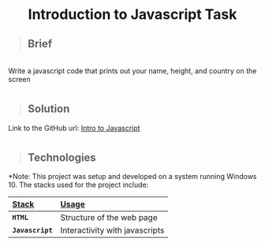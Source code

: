 ﻿<div align=center>
<h1>Introduction to Javascript Task</h1>
</div>


>## Brief

    
<br>
Write a javascript code that prints out your name, height, and country on the screen 


<br>


#

>## Solution

Link to the GitHub url: [Intro to Javascript]( https://enebeliemmanuel.github.io/Introduction-to-javascript/)


#
> ## Technologies

<p align="justify">
*Note: This project was setup and developed on a system running Windows 10. The stacks used for the project include:
</p>

| <b><u>Stack</u></b>          | <b><u>Usage</u></b>   |
| :--------------------------- | :-------------------- |
| **`HTML`**             | Structure of the web page |
| **`Javascript`**               | Interactivity with javascripts  |
